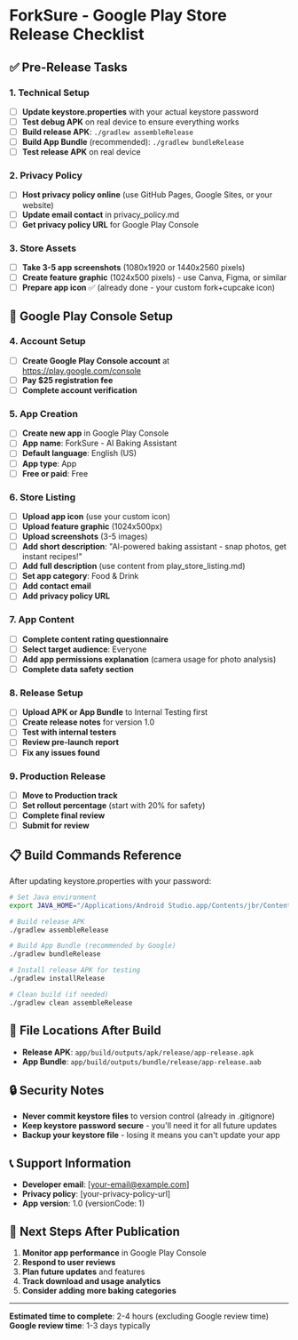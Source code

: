 # ForkSure - Google Play Store Release Checklist

## ✅ Pre-Release Tasks

### 1. Technical Setup
- [ ] **Update keystore.properties** with your actual keystore password
- [ ] **Test debug APK** on real device to ensure everything works
- [ ] **Build release APK**: `./gradlew assembleRelease`
- [ ] **Build App Bundle** (recommended): `./gradlew bundleRelease`
- [ ] **Test release APK** on real device

### 2. Privacy Policy
- [ ] **Host privacy policy online** (use GitHub Pages, Google Sites, or your website)
- [ ] **Update email contact** in privacy_policy.md
- [ ] **Get privacy policy URL** for Google Play Console

### 3. Store Assets
- [ ] **Take 3-5 app screenshots** (1080x1920 or 1440x2560 pixels)
- [ ] **Create feature graphic** (1024x500 pixels) - use Canva, Figma, or similar
- [ ] **Prepare app icon** ✅ (already done - your custom fork+cupcake icon)

## 🏪 Google Play Console Setup

### 4. Account Setup
- [ ] **Create Google Play Console account** at https://play.google.com/console
- [ ] **Pay $25 registration fee**
- [ ] **Complete account verification**

### 5. App Creation
- [ ] **Create new app** in Google Play Console
- [ ] **App name**: ForkSure - AI Baking Assistant
- [ ] **Default language**: English (US)
- [ ] **App type**: App
- [ ] **Free or paid**: Free

### 6. Store Listing
- [ ] **Upload app icon** (use your custom icon)
- [ ] **Upload feature graphic** (1024x500px)
- [ ] **Upload screenshots** (3-5 images)
- [ ] **Add short description**: "AI-powered baking assistant - snap photos, get instant recipes!"
- [ ] **Add full description** (use content from play_store_listing.md)
- [ ] **Set app category**: Food & Drink
- [ ] **Add contact email**
- [ ] **Add privacy policy URL**

### 7. App Content
- [ ] **Complete content rating questionnaire**
- [ ] **Select target audience**: Everyone
- [ ] **Add app permissions explanation** (camera usage for photo analysis)
- [ ] **Complete data safety section**

### 8. Release Setup
- [ ] **Upload APK or App Bundle** to Internal Testing first
- [ ] **Create release notes** for version 1.0
- [ ] **Test with internal testers**
- [ ] **Review pre-launch report**
- [ ] **Fix any issues found**

### 9. Production Release
- [ ] **Move to Production track**
- [ ] **Set rollout percentage** (start with 20% for safety)
- [ ] **Complete final review**
- [ ] **Submit for review**

## 📋 Build Commands Reference

After updating keystore.properties with your password:

```bash
# Set Java environment
export JAVA_HOME="/Applications/Android Studio.app/Contents/jbr/Contents/Home"

# Build release APK
./gradlew assembleRelease

# Build App Bundle (recommended by Google)
./gradlew bundleRelease

# Install release APK for testing
./gradlew installRelease

# Clean build (if needed)
./gradlew clean assembleRelease
```

## 📁 File Locations After Build

- **Release APK**: `app/build/outputs/apk/release/app-release.apk`
- **App Bundle**: `app/build/outputs/bundle/release/app-release.aab`

## 🔒 Security Notes

- **Never commit keystore files** to version control (already in .gitignore)
- **Keep keystore password secure** - you'll need it for all future updates
- **Backup your keystore file** - losing it means you can't update your app

## 📞 Support Information

- **Developer email**: [your-email@example.com]
- **Privacy policy**: [your-privacy-policy-url]
- **App version**: 1.0 (versionCode: 1)

## 🎯 Next Steps After Publication

1. **Monitor app performance** in Google Play Console
2. **Respond to user reviews**
3. **Plan future updates** and features
4. **Track download and usage analytics**
5. **Consider adding more baking categories**

---

**Estimated time to complete**: 2-4 hours (excluding Google review time)
**Google review time**: 1-3 days typically 